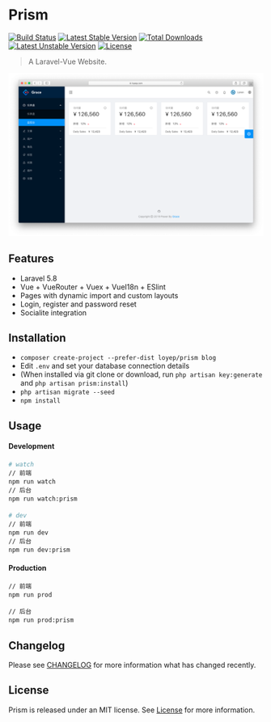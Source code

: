 # Prism

[![Build Status](https://travis-ci.org/loyep/prism.svg?branch=master)](https://travis-ci.org/loyep/prism)
[![Latest Stable Version](https://poser.pugx.org/loyep/prism/v/stable)](https://packagist.org/packages/loyep/prism)
[![Total Downloads](https://poser.pugx.org/loyep/prism/downloads)](https://packagist.org/packages/loyep/prism)
[![Latest Unstable Version](https://poser.pugx.org/loyep/prism/v/unstable)](https://packagist.org/packages/loyep/prism)
[![License](https://poser.pugx.org/loyep/prism/license)](https://packagist.org/packages/loyep/prism)

> A Laravel-Vue Website.

![](screenshots/home.png)

## Features

- Laravel 5.8 
- Vue + VueRouter + Vuex + VueI18n + ESlint
- Pages with dynamic import and custom layouts
- Login, register and password reset
- Socialite integration

## Installation

- `composer create-project --prefer-dist loyep/prism blog`
- Edit `.env` and set your database connection details
- (When installed via git clone or download, run `php artisan key:generate` and `php artisan prism:install`)
- `php artisan migrate --seed`
- `npm install`

## Usage

#### Development

```bash
# watch
// 前端
npm run watch
// 后台
npm run watch:prism

# dev
// 前端
npm run dev
// 后台
npm run dev:prism

```

#### Production

```bash
// 前端
npm run prod

// 后台
npm run prod:prism

```

## Changelog

Please see [CHANGELOG](CHANGELOG.md) for more information what has changed recently.


## License

Prism is released under an MIT license. See [License](LICENSE) for more information.
